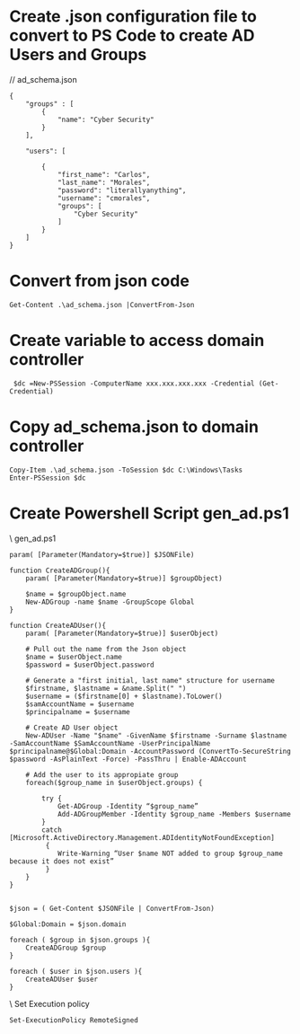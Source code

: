 # Create .json configuration file to convert to PS Code to create AD Users and Groups

// ad_schema.json

```shell
{
    "groups" : [
        {
            "name": "Cyber Security"
        }
    ],

    "users": [

        {
            "first_name": "Carlos",
            "last_name": "Morales",
            "password": "literallyanything",
            "username": "cmorales",
            "groups": [
                "Cyber Security"
            ]
        }
    ]
}
```

# Convert from json code

```shell
Get-Content .\ad_schema.json |ConvertFrom-Json
```

# Create variable to access domain controller 
```shell
 $dc =New-PSSession -ComputerName xxx.xxx.xxx.xxx -Credential (Get-Credential)
```

# Copy ad_schema.json to domain controller

```shell
Copy-Item .\ad_schema.json -ToSession $dc C:\Windows\Tasks
Enter-PSSession $dc
```

# Create Powershell Script gen_ad.ps1
\\ gen_ad.ps1
```shell
param( [Parameter(Mandatory=$true)] $JSONFile)

function CreateADGroup(){
    param( [Parameter(Mandatory=$true)] $groupObject)

    $name = $groupObject.name
    New-ADGroup -name $name -GroupScope Global 
}

function CreateADUser(){
    param( [Parameter(Mandatory=$true)] $userObject)

    # Pull out the name from the Json object
    $name = $userObject.name
    $password = $userObject.password

    # Generate a "first initial, last name" structure for username
    $firstname, $lastname = &name.Split(" ")
    $username = ($firstname[0] + $lastname).ToLower()
    $samAccountName = $username
    $principalname = $username

    # Create AD User object
    New-ADUser -Name "$name" -GivenName $firstname -Surname $lastname -SamAccountName $SamAccountName -UserPrincipalName $principalname@$Global:Domain -AccountPassword (ConvertTo-SecureString $password -AsPlainText -Force) -PassThru | Enable-ADAccount
 
    # Add the user to its appropiate group
    foreach($group_name in $userObject.groups) {

        try {
            Get-ADGroup -Identity “$group_name”
            Add-ADGroupMember -Identity $group_name -Members $username
        }
        catch [Microsoft.ActiveDirectory.Management.ADIdentityNotFoundException]
         {
            Write-Warning “User $name NOT added to group $group_name because it does not exist”
         }
    }
}


$json = ( Get-Content $JSONFile | ConvertFrom-Json)

$Global:Domain = $json.domain

foreach ( $group in $json.groups ){
    CreateADGroup $group
}

foreach ( $user in $json.users ){
    CreateADUser $user
}
```
\\ Set Execution policy
```shell
Set-ExecutionPolicy RemoteSigned
```

